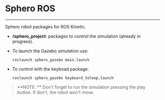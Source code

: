 # Sphero ROS
--------------------
Sphero robot packages for ROS Kinetic.

- **/sphero_project**: packages to control the simulation (already in progress).

- To launch the Gazebo simulation use: 
	
	`roslaunch sphero_gazebo main.launch`

- To control with the keyboad package:

	`roslaunch sphero_gazebo keyboard_teleop.launch`

> **NOTE: ** Don't forget to run the simulation pressing the play button. If don't, the robot won't move.